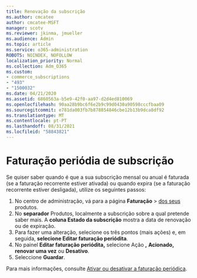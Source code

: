 ```yaml
---
title: Renovação da subscrição
ms.author: cmcatee
author: cmcatee-MSFT
manager: scotv
ms.reviewer: jkinma, jmueller
ms.audience: Admin
ms.topic: article
ms.service: o365-administration
ROBOTS: NOINDEX, NOFOLLOW
localization_priority: Normal
ms.collection: Adm_O365
ms.custom:
- commerce_subscriptions
- "493"
- "1500032"
ms.date: 04/21/2020
ms.assetid: 6860563a-b5e9-42f0-aa97-d2d4ed810069
ms.openlocfilehash: 90aa28b9bc6f6e2b9c99d0430a90598cccfbaa09
ms.sourcegitcommit: e781da003fb7b878854846cbe12b13b9dca8df92
ms.translationtype: MT
ms.contentlocale: pt-PT
ms.lasthandoff: 08/31/2021
ms.locfileid: "58843821"
---
```

# <a name="subscription-recurring-billing"></a>Faturação periódia de subscrição

Se quiser saber quando é que a sua subscrição mensal  ou anual é faturada (se a  faturação recorrente estiver ativada) ou quando expira (se a faturação recorrente estiver desligada), utilize os seguintes passos:
  
1. No centro de administração, vá para a página **Faturação** \> [dos seus](https://go.microsoft.com/fwlink/p/?linkid=842054) produtos.
2. No **separador** Produtos, localmente a subscrição sobre a qual pretende saber mais. A **coluna Estado da subscrição** mostra a data de renovação ou de expiração.
3. Para fazer uma alteração, selecione os três pontos (mais ações) e, em seguida, **selecione Editar faturação periódita**.
4. No painel **Editar faturação periódita,** selecione Ação **,** **Acionado, renovar uma vez** ou **Desativo**.
5. Seleccione **Guardar**.

Para mais informações, consulte [Ativar ou desativar a faturação periódica](https://docs.microsoft.com/microsoft-365/commerce/subscriptions/renew-your-subscription).
